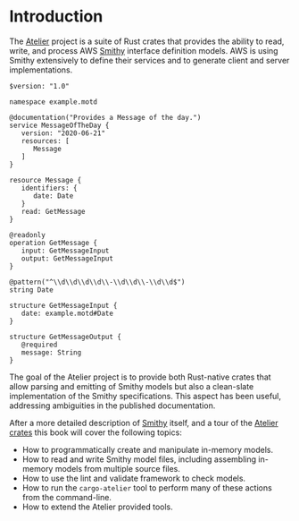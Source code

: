 # Introduction

The [Atelier](https://rust-atelier.dev) project is a suite of Rust crates that provides the ability 
to read, write, and process AWS [Smithy](https://awslabs.github.io/smithy/) interface definition models. AWS is using 
Smithy extensively to define their services and to generate client and server implementations. 

```smithy
$version: "1.0"

namespace example.motd

@documentation("Provides a Message of the day.")
service MessageOfTheDay {
   version: "2020-06-21"
   resources: [
      Message
   ]
}

resource Message {
   identifiers: {
      date: Date
   }
   read: GetMessage
}

@readonly
operation GetMessage {
   input: GetMessageInput
   output: GetMessageInput
}

@pattern("^\\d\\d\\d\\d\\-\\d\\d\\-\\d\\d$")
string Date

structure GetMessageInput {
   date: example.motd#Date
}

structure GetMessageOutput {
   @required
   message: String
}
```

The goal of the Atelier project is to provide both Rust-native crates that allow parsing and emitting of Smithy models
but also a clean-slate implementation of the Smithy specifications. This aspect has been useful, addressing ambiguities 
in the published documentation.

After a more detailed description of [Smithy](smithy.md) itself, and a tour of the [Atelier crates](crates.md) this book
will cover the following topics:

* How to programmatically create and manipulate in-memory models.
* How to read and write Smithy model files, including assembling in-memory models from multiple source files.
* How to use the lint and validate framework to check models.
* How to run the `cargo-atelier` tool to perform many of these actions from the command-line.
* How to extend the Atelier provided tools.

